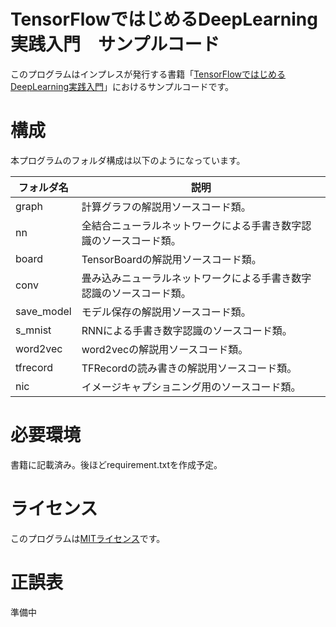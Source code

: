 TensorFlowではじめるDeepLearning実践入門　サンプルコード
====

このプログラムはインプレスが発行する書籍「[TensorFlowではじめるDeepLearning実践入門](https://book.impress.co.jp/books/1117101113)」におけるサンプルコードです。

# 構成

本プログラムのフォルダ構成は以下のようになっています。

| フォルダ名 | 説明 |
---|---
| graph | 計算グラフの解説用ソースコード類。 |
| nn | 全結合ニューラルネットワークによる手書き数字認識のソースコード類。 |
| board | TensorBoardの解説用ソースコード類。 |
| conv | 畳み込みニューラルネットワークによる手書き数字認識のソースコード類。 |
| save_model | モデル保存の解説用ソースコード類。|
| s_mnist | RNNによる手書き数字認識のソースコード類。 |
| word2vec | word2vecの解説用ソースコード類。 |
| tfrecord | TFRecordの読み書きの解説用ソースコード類。 |
| nic | イメージキャプショニング用のソースコード類。 |

# 必要環境
書籍に記載済み。後ほどrequirement.txtを作成予定。

# ライセンス
このプログラムは[MITライセンス](https://opensource.org/licenses/mit-license.php)です。

# 正誤表
準備中
